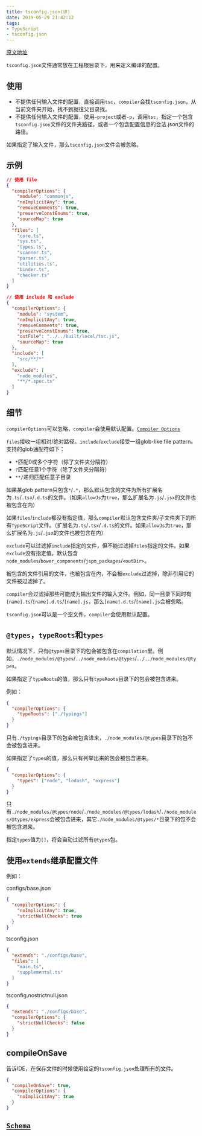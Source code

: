 ```yaml
---
title: tsconfig.json(译)
date: 2019-05-29 21:42:12
tags:
- TypeScript
- tsconfig.json
---
```


[原文地址](https://www.typescriptlang.org/docs/handbook/tsconfig-json.html)

`tsconfig.json`文件通常放在工程根目录下，用来定义编译的配置。

## 使用

* 不提供任何输入文件的配置，直接调用`tsc`，`compiler`会找`tsconfig.json`，从当前文件夹开始，找不到就往父目录找。
* 不提供任何输入文件的配置，使用`—project`或者`-p`，调用`tsc`，指定一个包含`tsconfig.json`文件的文件夹路径，或者一个包含配置信息的合法.json文件的路径。

如果指定了输入文件，那么`tsconfig.json`文件会被忽略。

## 示例

```json
// 使用 file
{
  "compilerOptions": {
    "module": "commonjs",
    "noImplicitAny": true,
    "removeComments": true,
    "preserveConstEnums": true,
    "sourceMap": true
  },
  "files": [
    "core.ts",
    "sys.ts",
    "types.ts",
    "scanner.ts",
    "parser.ts",
    "utilities.ts",
    "binder.ts",
    "checker.ts"
  ]
}

// 使用 include 和 exclude
{
  "compilerOptions": {
    "module": "system",
    "noImplicitAny": true,
    "removeComments": true,
    "preserveConstEnums": true,
    "outFile": "../../built/local/tsc.js",
    "sourceMap": true
  },
  "include": [
    "src/**/*"
  ],
  "exclude": [
    "node_modules",
    "**/*.spec.ts"
  ]
}
```

## 细节

`compilerOptions`可以忽略，`compiler`会使用默认配置。[`Compiler Options`][]

`files`接收一组相对/绝对路径。`include`/`exclude`接受一组glob-like file pattern。支持的glob通配符如下：

* `*`匹配0或多个字符（除了文件夹分隔符）
* `?`匹配任意1个字符（除了文件夹分隔符）
* `**/`递归匹配任意子目录

如果某glob pattern只包含`*`/`.*`，那么默认包含的文件为所有扩展名为`.ts`/`.tsx`/`.d.ts`的文件。（如果`allowJs`为`true`，那么扩展名为`.js`/`.jsx`的文件也被包含在内）

如果`files`/`include`都没有指定值，那么`compiler`默认包含文件夹/子文件夹下的所有`TypeScript`文件。（扩展名为`.ts`/`.tsx`/`.d.ts`的文件。如果`allowJs`为`true`，那么扩展名为`.js`/`.jsx`的文件也被包含在内）

`exclude`可以过滤掉`include`指定的文件，但不能过滤掉`files`指定的文件。如果`exclude`没有指定值，默认包含`node_modules`/`bower_components`/`jspm_packages`/`<outDir>`。

被包含的文件引用的文件，也被包含在内，不会被`exclude`过滤掉，除非引用它的文件被过滤掉了。

`compiler`会过滤掉那些可能成为输出文件的输入文件。例如，同一目录下同时有`[name].ts`/`[name].d.ts`/`[name].js`，那么`[name].d.ts`/`[name].js`会被忽略。

`tsconfig.json`可以是一个空文件，`compiler`会使用默认配置。

## `@types`，`typeRoots`和`types`

默认情况下，只有`@types`目录下的包会被包含在`compilation`里。例如，`./node_modules/@types`/`../node_modules/@types`/`../../node_modules/@types`。

如果指定了`typeRoots`的值，那么只有`typeRoots`目录下的包会被包含进来。

例如：

```json
{
  "compilerOptions": {
    "typeRoots": ["./typings"]
  }
}
```

只有`./typings`目录下的包会被包含进来，`./node_modules/@types`目录下的包不会被包含进来。

如果指定了`types`的值，那么只有列举出来的包会被包含进来。

```json
{
  "compilerOptions": {
    "types": ["node", "lodash", "express"]
  }
}
```

只有`./node_modules/@types/node`/`./node_modules/@types/lodash`/`./node_modules/@types/express`会被包含进来，其它`./node_modules/@types/*`目录下的包不会被包含进来。

指定`types`值为`[]`，将会自动过滤所有`@types`包。

## 使用`extends`继承配置文件

例如：

configs/base.json

```json
{
  "compilerOptions": {
    "noImplicitAny": true,
    "strictNullChecks": true
  }
}
```

tsconfig.json

```json
{
  "extends": "./configs/base",
  "files": [
    "main.ts",
    "supplemental.ts"
  ]
}
```

tsconfig.nostrictnull.json

```json
{
  "extends": "./configs/base",
  "compilerOptions": {
    "strictNullChecks": false
  }
}
```

## compileOnSave

告诉IDE，在保存文件的时候使用给定的`tsconfig.json`处理所有的文件。

```json
{
  "compileOnSave": true,
  "compilerOptions": {
    "noImplicitAny": true
  }
}
```

## [`Schema`][]

[`Compiler Options`]: https://www.typescriptlang.org/docs/handbook/compiler-options.html
[`Schema`]: http://json.schemastore.org/tsconfig
